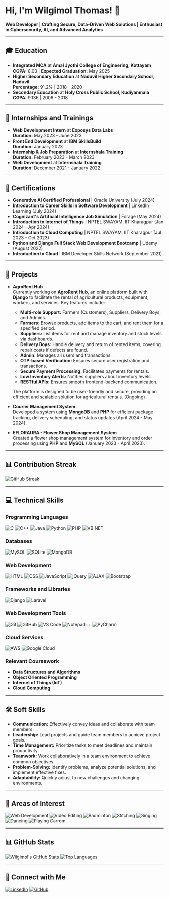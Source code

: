 # Hi, I'm Wilgimol Thomas! 👋

**Web Developer | Crafting Secure, Data-Driven Web Solutions | Enthusiast in Cybersecurity, AI, and Advanced Analytics**

---

## 🎓 Education
- **Integrated MCA** at **Amal Jyothi College of Engineering, Kottayam**  
  **CGPA:** 8.03 | **Expected Graduation:** May 2025
- **Higher Secondary Education** at **Naduvil Higher Secondary School, Naduvil**  
  **Percentage:** 91.2% | 2018 - 2020
- **Secondary Education** at **Holy Cross Public School, Kudiyanmala**  
  **CGPA:** 9.136 | 2006 - 2018

---

## 💼 Internships and Trainings
- **Web Development Intern** at **Exposys Data Labs**  
  **Duration:** May 2023 - June 2023
- **Front End Development** at **IBM SkillsBuild**  
  **Duration:** January 2023
- **Internship & Job Preparation** at **Internshala Training**  
  **Duration:** February 2023 - March 2023
- **Web Development** at **Internshala Training**  
  **Duration:** December 2021 - January 2022

---

## 📜 Certifications
- **Generative AI Certified Professional** | Oracle University (July 2024)
- **Introduction to Career Skills in Software Development** | LinkedIn Learning (July 2024)
- **Cognizant's Artificial Intelligence Job Simulation** | Forage (May 2024)
- **Introduction to Internet of Things** | NPTEL SWAYAM, IIT Kharagpur (Jan 2024 - Apr 2024)
- **Introduction to Cloud Computing** | NPTEL SWAYAM, IIT Kharagpur (Jul 2023 - Oct 2023)
- **Python and Django Full Stack Web Development Bootcamp** | Udemy (August 2022)
- **Introduction to Cloud** | IBM Developer Skills Network (September 2021)

---


## 🚀 Projects

- **AgroRent Hub**  
  Currently working on **AgroRent Hub**, an online platform built with **Django** to facilitate the rental of agricultural products, equipment, workers, and services. Key features include:
  - **Multi-role Support:** Farmers (Customers), Suppliers, Delivery Boys, and Admins.
  - **Farmers:** Browse products, add items to the cart, and rent them for a specified period. 
  - **Suppliers:** List items for rent and manage inventory and stock levels via dashboards.
  - **Delivery Boys:** Handle delivery and return of rented items, covering repair costs if defects are found.
  - **Admin:** Manages all users and transactions.
  - **OTP-based Verification:** Ensures secure user registration and transactions.
  - **Secure Payment Processing:** Facilitates payments for rentals.
  - **Low Inventory Alerts:** Notifies suppliers about inventory levels.
  - **RESTful APIs:** Ensures smooth frontend-backend communication.

  The platform is designed to be user-friendly and secure, providing an efficient and scalable solution for agricultural rentals. (Ongoing)

- **Courier Management System**  
  Developed a system using **MongoDB** and **PHP** for efficient package tracking, delivery scheduling, and status updates (April 2024 - May 2024).

- **EFLORAURA - Flower Shop Management System**  
  Created a flower shop management system for inventory and order processing using **PHP** and **MySQL** (January 2023 - April 2023).

---


## 📊 Contribution Streak

[![GitHub Streak](https://streak-stats.demolab.com/?user=Wilgi123&theme=radical&hide_border=true)](https://git.io/streak-stats)


---
## 💻 Technical Skills

### Programming Languages
![C](https://img.shields.io/badge/C-00599C?style=for-the-badge&logo=c&logoColor=white)
![C++](https://img.shields.io/badge/C++-00599C?style=for-the-badge&logo=c%2B%2B&logoColor=white)
![Java](https://img.shields.io/badge/Java-007396?style=for-the-badge&logo=java&logoColor=white)
![Python](https://img.shields.io/badge/Python-3776AB?style=for-the-badge&logo=python&logoColor=white)
![PHP](https://img.shields.io/badge/PHP-777BB4?style=for-the-badge&logo=php&logoColor=white)
![VB.NET](https://img.shields.io/badge/VB.NET-5C2D91?style=for-the-badge&logo=.net&logoColor=white)

### Databases
![MySQL](https://img.shields.io/badge/MySQL-4479A1?style=for-the-badge&logo=mysql&logoColor=white)
![SQLite](https://img.shields.io/badge/SQLite-003B57?style=for-the-badge&logo=sqlite&logoColor=white)
![MongoDB](https://img.shields.io/badge/MongoDB-47A248?style=for-the-badge&logo=mongodb&logoColor=white)

### Web Development
![HTML](https://img.shields.io/badge/HTML5-E34F26?style=for-the-badge&logo=html5&logoColor=white)
![CSS](https://img.shields.io/badge/CSS3-1572B6?style=for-the-badge&logo=css3&logoColor=white)
![JavaScript](https://img.shields.io/badge/JavaScript-F7DF1E?style=for-the-badge&logo=javascript&logoColor=black)
![jQuery](https://img.shields.io/badge/jQuery-0769AD?style=for-the-badge&logo=jquery&logoColor=white)
![AJAX](https://img.shields.io/badge/AJAX-003545?style=for-the-badge&logo=xml&logoColor=white)
![Bootstrap](https://img.shields.io/badge/Bootstrap-563D7C?style=for-the-badge&logo=bootstrap&logoColor=white)

### Frameworks and Libraries
![Django](https://img.shields.io/badge/Django-092E20?style=for-the-badge&logo=django&logoColor=white)
![Laravel](https://img.shields.io/badge/Laravel-FF2D20?style=for-the-badge&logo=laravel&logoColor=white)

### Web Development Tools
![Git](https://img.shields.io/badge/Git-F05032?style=for-the-badge&logo=git&logoColor=white)
![GitHub](https://img.shields.io/badge/GitHub-181717?style=for-the-badge&logo=github&logoColor=white)
![VS Code](https://img.shields.io/badge/VS_Code-007ACC?style=for-the-badge&logo=visual-studio-code&logoColor=white)
![Notepad++](https://img.shields.io/badge/Notepad++-90E59A?style=for-the-badge&logo=notepad%2B%2B&logoColor=black)
![PyCharm](https://img.shields.io/badge/PyCharm-000000?style=for-the-badge&logo=pycharm&logoColor=white)

### Cloud Services
![AWS](https://img.shields.io/badge/AWS-232F3E?style=for-the-badge&logo=amazon-aws&logoColor=white)
![Google Cloud](https://img.shields.io/badge/Google_Cloud-4285F4?style=for-the-badge&logo=google-cloud&logoColor=white)


### Relevant Coursework
- **Data Structures and Algorithms**
- **Object Oriented Programming**
- **Internet of Things (IoT)**
- **Cloud Computing**


---

## 🛠️ Soft Skills
- **Communication:** Effectively convey ideas and collaborate with team members.
- **Leadership:** Lead projects and guide team members to achieve project goals.
- **Time Management:** Prioritize tasks to meet deadlines and maintain productivity.
- **Teamwork:** Work collaboratively in a team environment to achieve common objectives.
- **Problem-Solving:** Identify problems, analyze potential solutions, and implement effective fixes.
- **Adaptability:** Quickly adjust to new challenges and changing environments.

---

## 🎯 Areas of Interest

![Web Development](https://img.shields.io/badge/Web%20Development-61DAFB?style=for-the-badge&logo=react&logoColor=white)
![Video Editing](https://img.shields.io/badge/Video%20Editing-007ACC?style=for-the-badge&logo=adobe-premiere-pro&logoColor=white)
![Badminton](https://img.shields.io/badge/Badminton-009688?style=for-the-badge&logo=sports&logoColor=white)
![Stitching](https://img.shields.io/badge/Stitching-E91E63?style=for-the-badge&logo=sewing&logoColor=white)
![Singing](https://img.shields.io/badge/Singing-FFC0CB?style=for-the-badge&logo=music&logoColor=black)
![Dancing](https://img.shields.io/badge/Dancing-FF69B4?style=for-the-badge&logo=dance&logoColor=black)
![Playing Carrom](https://img.shields.io/badge/Playing%20Carrom-F44336?style=for-the-badge&logo=board-games&logoColor=white)

---

## 📊 GitHub Stats

![Wilgimol's GitHub Stats](https://github-readme-stats.vercel.app/api?username=Wilgi123&show_icons=true&theme=radical&hide_border=true)
![Top Languages](https://github-readme-stats.vercel.app/api/top-langs/?username=Wilgi123&layout=compact&theme=radical&hide_border=true)


---

## 🔗 Connect with Me
[![LinkedIn](https://img.shields.io/badge/LinkedIn-Wilgimol%20Thomas-blue?logo=linkedin&style=for-the-badge)](http://www.linkedin.com/in/wilgimolthomas)
[![GitHub](https://img.shields.io/badge/GitHub-Wilgi123-black?logo=github&style=for-the-badge)](https://github.com/Wilgi123)
